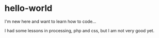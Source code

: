 # hello-world
I'm new here and want to learn how to code...

I had some lessons in processing, php and css, but I am not very good yet.
